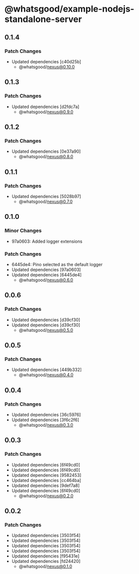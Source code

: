 # @whatsgood/example-nodejs-standalone-server

## 0.1.4

### Patch Changes

- Updated dependencies [c40d25b]
  - @whatsgood/nexus@0.10.0

## 0.1.3

### Patch Changes

- Updated dependencies [d2fdc7a]
  - @whatsgood/nexus@0.9.0

## 0.1.2

### Patch Changes

- Updated dependencies [0e37a90]
  - @whatsgood/nexus@0.8.0

## 0.1.1

### Patch Changes

- Updated dependencies [5028b97]
  - @whatsgood/nexus@0.7.0

## 0.1.0

### Minor Changes

- 97a0603: Added logger extensions

### Patch Changes

- 6445de4: Pino selected as the default logger
- Updated dependencies [97a0603]
- Updated dependencies [6445de4]
  - @whatsgood/nexus@0.6.0

## 0.0.6

### Patch Changes

- Updated dependencies [d39cf30]
- Updated dependencies [d39cf30]
  - @whatsgood/nexus@0.5.0

## 0.0.5

### Patch Changes

- Updated dependencies [449b332]
  - @whatsgood/nexus@0.4.0

## 0.0.4

### Patch Changes

- Updated dependencies [36c5976]
- Updated dependencies [3f6c2f6]
  - @whatsgood/nexus@0.3.0

## 0.0.3

### Patch Changes

- Updated dependencies [6f49cd0]
- Updated dependencies [6f49cd0]
- Updated dependencies [9582453]
- Updated dependencies [cc464ba]
- Updated dependencies [9def7a8]
- Updated dependencies [6f49cd0]
  - @whatsgood/nexus@0.2.0

## 0.0.2

### Patch Changes

- Updated dependencies [3503f54]
- Updated dependencies [3503f54]
- Updated dependencies [3503f54]
- Updated dependencies [3503f54]
- Updated dependencies [f95431e]
- Updated dependencies [fd24420]
  - @whatsgood/nexus@0.1.0
